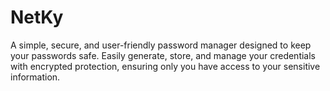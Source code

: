 # NetKy
A simple, secure, and user-friendly password manager designed to keep your passwords safe. Easily generate, store, and manage your credentials with encrypted protection, ensuring only you have access to your sensitive information.
